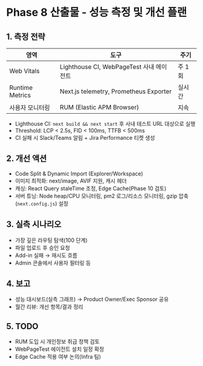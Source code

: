 # Phase 8 산출물 - 성능 측정 및 개선 플랜

## 1. 측정 전략
| 영역 | 도구 | 주기 |
|---|---|---|
| Web Vitals | Lighthouse CI, WebPageTest 사내 에이전트 | 주 1회 |
| Runtime Metrics | Next.js telemetry, Prometheus Exporter | 실시간 |
| 사용자 모니터링 | RUM (Elastic APM Browser) | 지속 |

- Lighthouse CI: `next build && next start` 후 사내 테스트 URL 대상으로 실행
- Threshold: LCP < 2.5s, FID < 100ms, TTFB < 500ms
- CI 실패 시 Slack/Teams 알림 + Jira Performance 티켓 생성

## 2. 개선 액션
- Code Split & Dynamic Import (Explorer/Workspace)
- 이미지 최적화: next/image, AVIF 지원, 캐시 헤더
- 캐싱: React Query staleTime 조정, Edge Cache(Phase 10 검토)
- 서버 튜닝: Node heap/CPU 모니터링, pm2 로그/리소스 모니터링, gzip 압축(`next.config.js`) 설정

## 3. 실측 시나리오
- 가장 깊은 라우팅 탐색(100 단계)
- 파일 업로드 후 승인 요청
- Add-in 실패 → 재시도 흐름
- Admin 콘솔에서 사용자 필터링 등

## 4. 보고
- 성능 대시보드(실측 그래프) → Product Owner/Exec Sponsor 공유
- 월간 리뷰: 개선 항목/결과 정리

## 5. TODO
- RUM 도입 시 개인정보 취급 정책 검토
- WebPageTest 에이전트 설치 일정 확정
- Edge Cache 적용 여부 논의(Infra 팀)

